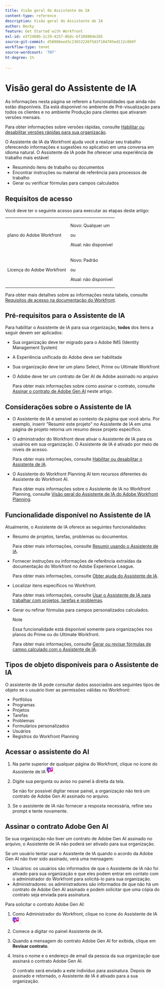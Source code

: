 ```yaml
---
title: Visão geral do Assistente de IA
content-type: reference
description: Visão geral do Assistente de IA
author: Becky
feature: Get Started with Workfront
exl-id: e5f2408b-2c29-4257-8bdc-bf20880de265
source-git-commit: d58088eed3c23652226f5d3f104705ed112c0b9f
workflow-type: tm+mt
source-wordcount: '707'
ht-degree: 1%

---
```


# Visão geral do Assistente de IA

<span class="preview">As informações nesta página se referem a funcionalidades que ainda não estão disponíveis. Ela está disponível no ambiente de Pré-visualização para todos os clientes e no ambiente Produção para clientes que ativaram versões mensais. </span>

<span class="preview">Para obter informações sobre versões rápidas, consulte [Habilitar ou desabilitar versões rápidas para sua organização](/help/quicksilver/administration-and-setup/set-up-workfront/configure-system-defaults/enable-fast-release-process.md). </span>

O Assistente de IA da Workfront ajuda você a realizar seu trabalho oferecendo informações e sugestões no aplicativo em uma conversa em idioma natural. O Assistente de IA pode lhe oferecer uma experiência de trabalho mais estável

* Resumindo itens de trabalho ou documentos
* Encontrar instruções ou material de referência para processos de trabalho
* Gerar ou verificar fórmulas para campos calculados

## Requisitos de acesso

Você deve ter o seguinte acesso para executar as etapas deste artigo:

<table style="table-layout:auto"> 
 <col> 
 <col> 
 <tbody> 
  <tr> 
   <td role="rowheader">plano do Adobe Workfront</td> 
   <td><p>Novo: Qualquer um</p>
       <p>ou</p>
       <p>Atual: não disponível</p></td>
  </tr> 
  <tr> 
   <td role="rowheader">Licença do Adobe Workfront</td> 
   <td><p>Novo: Padrão</p>
       <p>ou</p>
       <p>Atual: não disponível</p></td>
  </tr> 
 </tbody> 
</table>

Para obter mais detalhes sobre as informações nesta tabela, consulte [Requisitos de acesso na documentação do Workfront](/help/quicksilver/administration-and-setup/add-users/access-levels-and-object-permissions/access-level-requirements-in-documentation.md).

## Pré-requisitos para o Assistente de IA

Para habilitar o Assistente de IA para sua organização, **todos** dos itens a seguir devem ser aplicados:

* Sua organização deve ter migrado para o Adobe IMS (Identity Management System)
* A Experiência unificada do Adobe deve ser habilitada
* Sua organização deve ter um plano Select, Prime ou Ultimate Workfront
* O Adobe deve ter um contrato de Ger AI de Adobe assinado no arquivo

  Para obter mais informações sobre como assinar o contrato, consulte [Assinar o contrato de Adobe Gen AI](/help/quicksilver/workfront-basics/ai-assistant/ai-assistant-overview.md#sign-the-adobe-gen-ai-agreement) neste artigo.

## Considerações sobre o Assistente de IA

* O Assistente de IA é sensível ao contexto da página que você abriu. Por exemplo, inserir &quot;Resumir este projeto&quot; no Assistente de IA em uma página de projeto retorna um resumo desse projeto específico.
* O administrador do Workfront deve ativar o Assistente de IA para os usuários em sua organização. O Assistente de IA é ativado por meio de níveis de acesso.

  Para obter mais informações, consulte [Habilitar ou desabilitar o Assistente de IA](/help/quicksilver/workfront-basics/ai-assistant/enable-or-disable-assistant.md).

* O Assistente do Workfront Planning AI tem recursos diferentes do Assistente do Workfront AI.

  Para obter mais informações sobre o Assistente de IA no Workfront Planning, consulte [Visão geral do Assistente de IA do Adobe Workfront Planning](/help/quicksilver/planning/general/planning-ai-assistant-overview.md).


## Funcionalidade disponível no Assistente de IA

Atualmente, o Assistente de IA oferece as seguintes funcionalidades:

* Resumo de projetos, tarefas, problemas ou documentos.

  Para obter mais informações, consulte [Resumir usando o Assistente de IA](/help/quicksilver/workfront-basics/ai-assistant/summarize-this.md).

* Fornecer instruções ou informações de referência extraídas da documentação do Workfront no Adobe Experience League.

  Para obter mais informações, consulte [Obter ajuda do Assistente de IA](/help/quicksilver/workfront-basics/ai-assistant/use-ai-to-retrieve-instructions.md).

<div class="preview">

* Localizar itens específicos no Workfront.

  Para obter mais informações, consulte [Usar o Assistente de IA para trabalhar com projetos, tarefas e problemas](/help/quicksilver/workfront-basics/ai-assistant/work-with-pti-through-ai-assisant.md).

</div>

* Gerar ou refinar fórmulas para campos personalizados calculados.

  >[!NOTE]
  >
  >Essa funcionalidade está disponível somente para organizações nos planos do Prime ou do Ultimate Workfront.

  Para obter mais informações, consulte [Gerar ou revisar fórmulas de campo calculado com o Assistente de IA](/help/quicksilver/workfront-basics/ai-assistant/use-ai-assistant-to-check-formulas.md).

<!--<div class="preview">
* Summarizing updates, uploaded documents, and other notable changes about your projects within the following time frames: 24 hours, 3 days, 7 days in Priorities.

For more information, see [Catch up on work in Priorities](/help/quicksilver/workfront-basics/priorities/catch-me-up.md).

</div>-->

## Tipos de objeto disponíveis para o Assistente de IA

O assistente de IA pode consultar dados associados aos seguintes tipos de objeto se o usuário tiver as permissões válidas no Workfront:

* Portfólios
* Programas
* Projetos
* Tarefas
* Problemas
* Formulários personalizados
* Usuários
* Registros do Workfront Planning


## Acessar o assistente do AI

1. Na parte superior de qualquer página do Workfront, clique no ícone do Assistente de IA ![](/help/quicksilver/workfront-basics/ai-assistant/assets/ai-assistant-icon.png).
1. Digite sua pergunta ou aviso no painel à direita da tela.

   Se não for possível digitar nesse painel, a organização não terá um contrato de Adobe Gen AI assinado no arquivo.

1. Se o assistente de IA não fornecer a resposta necessária, refine seu prompt e tente novamente.

## Assinar o contrato Adobe Gen AI

Se sua organização não tiver um contrato de Adobe Gen AI assinado no arquivo, o Assistente de IA não poderá ser ativado para sua organização.

Se um usuário tentar usar o Assistente de IA quando o acordo da Adobe Gen AI não tiver sido assinado, verá uma mensagem:

* Usuários: os usuários são informados de que o Assistente de IA não foi ativado para sua organização e que eles podem entrar em contato com o administrador do Workfront para solicitá-lo para sua organização.
* Administradores: os administradores são informados de que não há um contrato de Adobe Gen AI assinado e podem solicitar que uma cópia do contrato seja enviada para assinatura.

Para solicitar o contrato Adobe Gen AI:

1. Como Administrador do Workfront, clique no ícone do Assistente de IA ![](/help/quicksilver/workfront-basics/ai-assistant/assets/ai-assistant-icon.png).
1. Comece a digitar no painel Assistente de IA.
1. Quando a mensagem do contrato Adobe Gen AI for exibida, clique em **Revisar contrato**.
1. Insira o nome e o endereço de email da pessoa da sua organização que assinará o contrato Adobe Gen AI.

   O contrato será enviado a este indivíduo para assinatura. Depois de assinado e retornado, o Assistente de IA é ativado para a sua organização.
